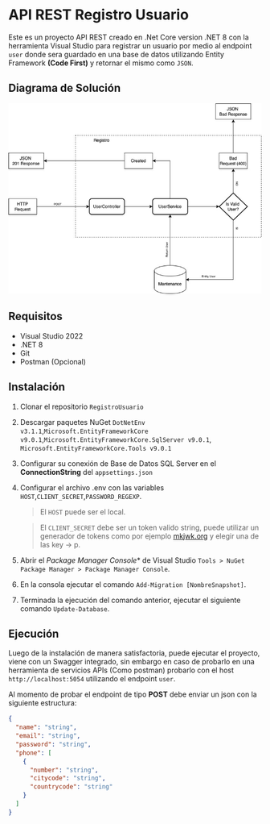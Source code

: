 # API REST Registro Usuario

Este es un proyecto API REST creado en .Net Core version .NET 8 con la herramienta Visual Studio para registrar un usuario por medio al endpoint `user` donde sera guardado en una base de datos utilizando Entity Framework **(Code First)** y retornar el mismo como `JSON`.

## Diagrama de Solución

![Diagrama de Registrar Usuario](/Solucion_Registro.jpg "Diagrama")

## Requisitos
* Visual Studio 2022
* .NET 8
* Git
* Postman (Opcional)


## Instalación

1. Clonar el repositorio `RegistroUsuario`
2. Descargar paquetes NuGet `DotNetEnv v3.1.1`,`Microsoft.EntityFrameworkCore v9.0.1`,`Microsoft.EntityFrameworkCore.SqlServer v9.0.1`, `Microsoft.EntityFrameworkCore.Tools v9.0.1`
3. Configurar su conexión de Base de Datos SQL Server en el **ConnectionString** del `appsettings.json`
4. Configurar el archivo .env con las variables `HOST`,`CLIENT_SECRET`,`PASSWORD_REGEXP`.
   > El `HOST` puede ser el local.
   
   > El `CLIENT_SECRET` debe ser un token valido string, puede utilizar un generador de tokens como por ejemplo [mkjwk.org](https://mkjwk.org) y elegir una de las key -> p.
   
5. Abrir el *Package Manager Console** de Visual Studio `Tools > NuGet Package Manager > Package Manager Console`.
6. En la consola ejecutar el comando `Add-Migration [NombreSnapshot]`.
7. Terminada la ejecución del comando anterior, ejecutar el siguiente comando `Update-Database`.

## Ejecución

Luego de la instalación de manera satisfactoria, puede ejecutar el proyecto, viene con un Swagger integrado, sin embargo en caso de probarlo en una herramienta de servicios APIs (Como postman) probarlo con el host `http://localhost:5054` utilizando el endpoint `user`.

Al momento de probar el endpoint de tipo **POST** debe enviar un json con la siguiente estructura:
```json
{
  "name": "string",
  "email": "string",
  "password": "string",
  "phone": [
    {
      "number": "string",
      "citycode": "string",
      "countrycode": "string"
    }
  ]
}
```

